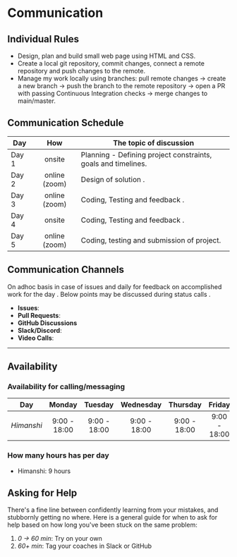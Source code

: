 # Communication

## Individual Rules

- Design, plan and build small web page using HTML and CSS.
- Create a local git repository, commit changes, connect a remote repository and
  push changes to the remote.
- Manage my work locally using branches: pull remote changes &rarr; create a new
  branch &rarr; push the branch to the remote repository &rarr; open a PR with
  passing Continuous Integration checks &rarr; merge changes to main/master.

## Communication Schedule

| Day   |      How      | The topic of discussion                                       |
| ----- | :-----------: | ------------------------------------------------------------- |
| Day 1 |    onsite     | Planning - Defining project constraints, goals and timelines. |
| Day 2 | online (zoom) | Design of solution .                                          |
| Day 3 | online (zoom) | Coding, Testing and feedback .                                |
| Day 4 |    onsite     | Coding, Testing and feedback .                                |
| Day 5 | online (zoom) | Coding, testing and submission of project.                    |

## Communication Channels

On adhoc basis in case of issues and daily for feedback on accomplished work for
the day . Below points may be discussed during status calls .

- **Issues**:
- **Pull Requests**:
- **GitHub Discussions**
- **Slack/Discord**:
- **Video Calls**:

---

## Availability

### Availability for calling/messaging

| Day        |    Monday    |   Tuesday    |  Wednesday   |   Thursday   |    Friday    |
| ---------- | :----------: | :----------: | :----------: | :----------: | :----------: |
| _Himanshi_ | 9:00 - 18:00 | 9:00 - 18:00 | 9:00 - 18:00 | 9:00 - 18:00 | 9:00 - 18:00 |

### How many hours has per day

- Himanshi: 9 hours

## Asking for Help

There's a fine line between confidently learning from your mistakes, and
stubbornly getting no where. Here is a general guide for when to ask for help
based on how long you've been stuck on the same problem:

1. _0 -> 60 min_: Try on your own
2. _60+ min_: Tag your coaches in Slack or GitHub
